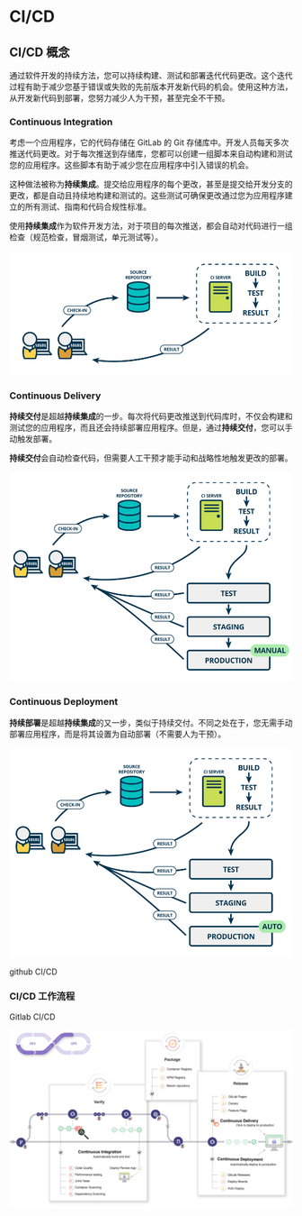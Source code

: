 # CI/CD

## CI/CD 概念

通过软件开发的持续方法，您可以持续构建、测试和部署迭代代码更改。这个迭代过程有助于减少您基于错误或失败的先前版本开发新代码的机会。使用这种方法，从开发新代码到部署，您努力减少人为干预，甚至完全不干预。

### Continuous Integration

考虑一个应用程序，它的代码存储在 GitLab 的 Git 存储库中。开发人员每天多次推送代码更改。对于每次推送到存储库，您都可以创建一组脚本来自动构建和测试您的应用程序。这些脚本有助于减少您在应用程序中引入错误的机会。

这种做法被称为**持续集成**。提交给应用程序的每个更改，甚至是提交给开发分支的更改，都是自动且持续地构建和测试的。这些测试可确保更改通过您为应用程序建立的所有测试、指南和代码合规性标准。

使用**持续集成**作为软件开发方法，对于项目的每次推送，都会自动对代码进行一组检查（规范检查，冒烟测试，单元测试等）。

![ci](./assets/cicd-01.png)

### Continuous Delivery

**持续交付**是超越**持续集成**的一步。每次将代码更改推送到代码库时，不仅会构建和测试您的应用程序，而且还会持续部署应用程序。但是，通过**持续交付**，您可以手动触发部署。

**持续交付**会自动检查代码，但需要人工干预才能手动和战略性地触发更改的部署。

![cd](./assets/cicd-02.png)

### Continuous Deployment

**持续部署**是超越**持续集成**的又一步，类似于持续交付。不同之处在于，您无需手动部署应用程序，而是将其设置为自动部署（不需要人为干预）。

![cd](./assets/cicd-03.png)


github CI/CD

### CI/CD 工作流程

<!-- ![old CICD-Workflow](./assets/gitlab_workflow_example.png) -->

Gitlab CI/CD

![gitlab-CICD-workflow](./assets/gitlab_workflow_example_extended_v12_3.png)

